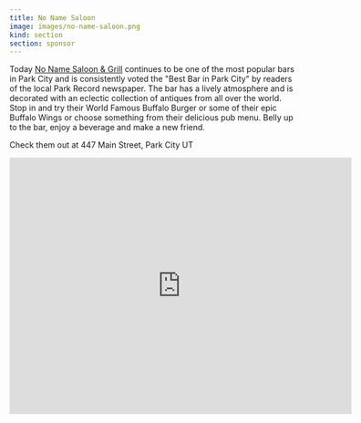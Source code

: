 ```yaml
---
title: No Name Saloon
image: images/no-name-saloon.png
kind: section
section: sponsor
---
```


Today [No Name Saloon & Grill](http://www.nonamesaloon.com/) continues to be one of the most popular bars in Park City and is consistently voted the "Best Bar in Park City" by readers of the local Park Record newspaper. The bar has a lively atmosphere and is decorated with an eclectic collection of antiques from all over the world. Stop in and try their World Famous Buffalo Burger or some of their epic Buffalo Wings or choose something from their delicious pub menu. Belly up to the bar, enjoy a beverage and make a new friend.

Check them out at 447 Main Street, Park City UT

<iframe src="https://www.google.com/maps/embed?pb=!1m18!1m12!1m3!1d3027.3669181034434!2d-111.49841108459715!3d40.64384157933939!2m3!1f0!2f0!3f0!3m2!1i1024!2i768!4f13.1!3m3!1m2!1s0x875272bd49308ec9%3A0x2107789955580e4a!2sNo+Name+Saloon+%26+Grill!5e0!3m2!1sen!2sus!4v1543195155565" width="600" height="450" frameborder="0" style="border:0" allowfullscreen></iframe>
